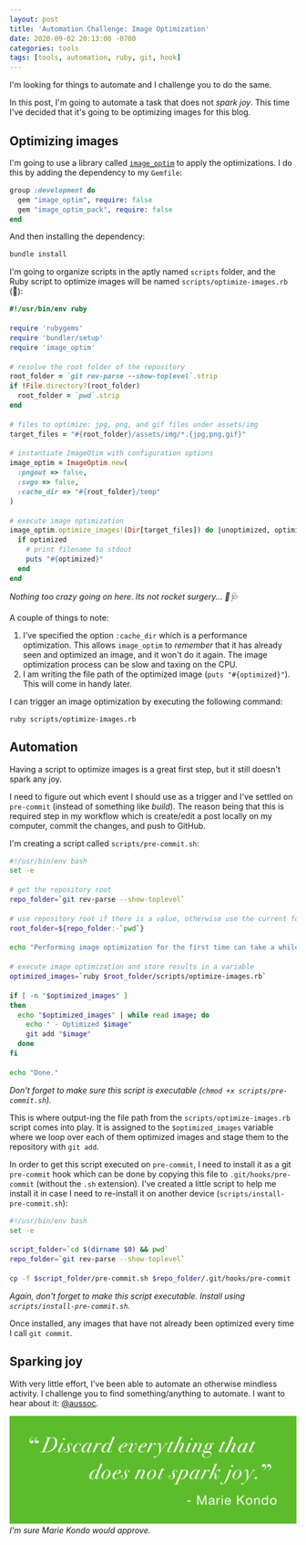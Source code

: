 ```yaml
---
layout: post
title: 'Automation Challenge: Image Optimization'
date: 2020-09-02 20:13:00 -0700
categories: tools
tags: [tools, automation, ruby, git, hook]
---
```


I'm looking for things to automate and I challenge you to do the same.

In this post, I'm going to automate a task that does not _spark joy_. This time I've decided that it's going to be
optimizing images for this blog.

## Optimizing images

I'm going to use a library called [`image_optim`][image_optim] to apply the optimizations. I do this by adding the
dependency to my `Gemfile`:

```ruby
group :development do
  gem "image_optim", require: false
  gem "image_optim_pack", require: false
end
```

And then installing the dependency:

```sh
bundle install
```

I'm going to organize scripts in the aptly named `scripts` folder, and the Ruby script to optimize images will be named
`scripts/optimize-images.rb` (🤯):

```ruby
#!/usr/bin/env ruby

require 'rubygems'
require 'bundler/setup'
require 'image_optim'

# resolve the root folder of the repository
root_folder = `git rev-parse --show-toplevel`.strip
if !File.directory?(root_folder)
  root_folder = `pwd`.strip
end

# files to optimize: jpg, png, and gif files under assets/img
target_files = "#{root_folder}/assets/img/*.{jpg,png,gif}"

# instantiate ImageOtim with configuration options
image_optim = ImageOptim.new(
  :pngout => false,
  :svgo => false,
  :cache_dir => "#{root_folder}/temp"
)

# execute image optimization
image_optim.optimize_images!(Dir[target_files]) do |unoptimized, optimized|
  if optimized
    # print filename to stdout
    puts "#{optimized}"
  end
end
```

_Nothing too crazy going on here. Its not rocket surgery... 🚀🩺_

A couple of things to note:

1. I've specified the option `:cache_dir` which is a performance optimization. This allows `image_optim` to _remember_
   that it has already seen and optimized an image, and it won't do it again. The image optimization process can be slow
   and taxing on the CPU.
2. I am writing the file path of the optimized image (`puts "#{optimized}"`). This will come in handy later.

I can trigger an image optimization by executing the following command:

```
ruby scripts/optimize-images.rb
```

## Automation

Having a script to optimize images is a great first step, but it still doesn't spark any joy.

I need to figure out which event I should use as a trigger and I've settled on `pre-commit` (instead of something like
_build_). The reason being that this is required step in my workflow which is create/edit a post locally on my computer,
commit the changes, and push to GitHub.

I'm creating a script called `scripts/pre-commit.sh`:

```sh
#!/usr/bin/env bash
set -e

# get the repository root
repo_folder=`git rev-parse --show-toplevel`

# use repository root if there is a value, otherwise use the current folder
root_folder=${repo_folder:-`pwd`}

echo "Performing image optimization for the first time can take a while. Sit tight..."

# execute image optimization and store results in a variable
optimized_images=`ruby $root_folder/scripts/optimize-images.rb`

if [ -n "$optimized_images" ]
then
  echo "$optimized_images" | while read image; do
    echo " - Optimized $image"
    git add "$image"
  done
fi

echo "Done."
```

_Don't forget to make sure this script is executable (`chmod +x scripts/pre-commit.sh`)._

This is where output-ing the file path from the `scripts/optimize-images.rb` script comes into play. It is assigned to
the `$optimized_images` variable where we loop over each of them optimized images and stage them to the repository with
`git add`.

In order to get this script executed on `pre-commit`, I need to install it as a git `pre-commit` hook which can be done
by copying this file to `.git/hooks/pre-commit` (without the `.sh` extension). I've created a little script to help me
install it in case I need to re-install it on another device (`scripts/install-pre-commit.sh`):

```sh
#!/usr/bin/env bash
set -e

script_folder=`cd $(dirname $0) && pwd`
repo_folder=`git rev-parse --show-toplevel`

cp -f $script_folder/pre-commit.sh $repo_folder/.git/hooks/pre-commit
```

_Again, don't forget to make this script executable. Install using `scripts/install-pre-commit.sh`._

Once installed, any images that have not already been optimized every time I call `git commit`.

## Sparking joy

With very little effort, I've been able to automate an otherwise mindless activity. I challenge you to find
something/anything to automate. I want to hear about it: [@aussoc](https://twitter.com/aussoc).

![Discard everything that does not spark joy - Marie Kondo](/assets/img/marie-kondo.png) _I'm sure Marie Kondo would
approve._

[image_optim]: https://github.com/toy/image_optim
